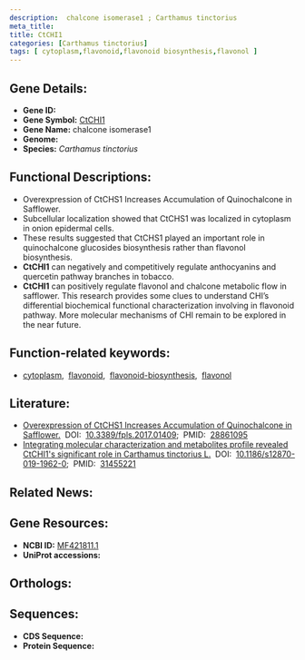 ```yaml
---
description:  chalcone isomerase1 ; Carthamus tinctorius
meta_title:
title: CtCHI1
categories: [Carthamus tinctorius]
tags: [ cytoplasm,flavonoid,flavonoid biosynthesis,flavonol ]
---
```


## Gene Details:
- **Gene ID:** []()
- **Gene Symbol:** <u>CtCHI1</u>
- **Gene Name:**  chalcone isomerase1
- **Genome:** []()
- **Species:** *Carthamus tinctorius*

## Functional Descriptions:
   - Overexpression of CtCHS1 Increases Accumulation of Quinochalcone in Safflower.
   - Subcellular localization showed that CtCHS1 was localized in cytoplasm in onion epidermal cells.
   - These results suggested that CtCHS1 played an important role in quinochalcone glucosides biosynthesis rather than flavonol biosynthesis.
   - **CtCHI1** can negatively and competitively regulate anthocyanins and quercetin pathway branches in tobacco.
   - **CtCHI1** can positively regulate flavonol and chalcone metabolic flow in safflower. This research provides some clues to understand CHI’s differential biochemical functional characterization involving in flavonoid pathway. More molecular mechanisms of CHI remain to be explored in the near future.

## Function-related keywords:
   - [cytoplasm](/tags/cytoplasm/),&nbsp;&nbsp;[flavonoid](/tags/flavonoid/),&nbsp;&nbsp;[flavonoid-biosynthesis](/tags/flavonoid-biosynthesis/),&nbsp;&nbsp;[flavonol](/tags/flavonol/)

## Literature:
   - [Overexpression of CtCHS1 Increases Accumulation of Quinochalcone in Safflower.](https://doi.org/10.3389/fpls.2017.01409)&nbsp;&nbsp;DOI:&nbsp;&nbsp;[10.3389/fpls.2017.01409](https://doi.org/10.3389/fpls.2017.01409);&nbsp;&nbsp;PMID:&nbsp;&nbsp;[28861095](https://pubmed.ncbi.nlm.nih.gov/28861095/)
   - [Integrating molecular characterization and metabolites profile revealed CtCHI1&#x27;s significant role in Carthamus tinctorius L.](https://doi.org/10.1186/s12870-019-1962-0)&nbsp;&nbsp;DOI:&nbsp;&nbsp;[10.1186/s12870-019-1962-0](https://doi.org/10.1186/s12870-019-1962-0);&nbsp;&nbsp;PMID:&nbsp;&nbsp;[31455221](https://pubmed.ncbi.nlm.nih.gov/31455221/)

## Related News:

## Gene Resources:
- **NCBI ID:**  [MF421811.1](https://www.ncbi.nlm.nih.gov/gene/?term=MF421811.1)
- **UniProt accessions:**  [](https://www.uniprot.org/uniprotkb//entry)

## Orthologs:

## Sequences:
- **CDS Sequence:**
- **Protein Sequence:**
